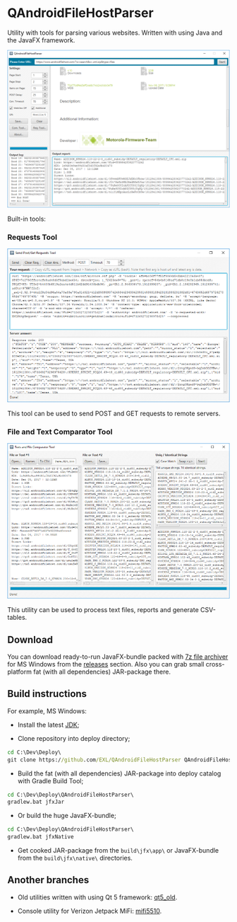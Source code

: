QAndroidFileHostParser
======================

Utility with tools for parsing various websites. Written with using Java and the JavaFX framework.

![Windows 10 QAndroidFileHostParser](images/QAndroidFileHostParser-JavaFX.png)

Built-in tools:

### Requests Tool

![Windows 10 Requests Tool](images/RequestsTool-JavaFX.png)

This tool can be used to send POST and GET requests to remote servers.

### File and Text Comparator Tool

![Windows 10 Comparator Tool](images/ComparatorTool-JavaFX.png)

This utility can be used to process text files, reports and generate CSV-tables.

## Download

You can download ready-to-run JavaFX-bundle packed with [7z file archiver](http://www.7-zip.org/) for MS Windows from the [releases](https://github.com/EXL/QAndroidFileHostParser/releases) section. Also you can grab small cross-platform fat (with all dependencies) JAR-package there.

## Build instructions

For example, MS Windows:

* Install the latest [JDK](http://www.oracle.com/technetwork/java/javase/downloads/index.html);

* Clone repository into deploy directory;

```bat
cd C:\Dev\Deploy\
git clone https://github.com/EXL/QAndroidFileHostParser QAndroidFileHostParser
```

* Build the fat (with all dependencies) JAR-package into deploy catalog with Gradle Build Tool;

```bat
cd C:\Dev\Deploy\QAndroidFileHostParser\
gradlew.bat jfxJar
```

* Or build the huge JavaFX-bundle;

```bat
cd C:\Dev\Deploy\QAndroidFileHostParser\
gradlew.bat jfxNative
```

* Get cooked JAR-package from the `build\jfx\app\` or JavaFX-bundle from the `build\jfx\native\` directories.

## Another branches

* Old utilities written with using Qt 5 framework: [qt5_old](https://github.com/EXL/QAndroidFileHostParser/tree/qt5_old).

* Console utility for Verizon Jetpack MiFi: [mifi5510](https://github.com/EXL/QAndroidFileHostParser/tree/mifi5510).
